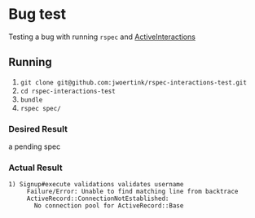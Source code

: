 # Bug test
Testing a bug with running `rspec` and [ActiveInteractions](https://github.com/orgsync/active_interaction/)

## Running

1. `git clone git@github.com:jwoertink/rspec-interactions-test.git`
2. `cd rspec-interactions-test`
3. `bundle`
4. `rspec spec/`

### Desired Result
a pending spec

### Actual Result

```text
1) Signup#execute validations validates username
     Failure/Error: Unable to find matching line from backtrace
     ActiveRecord::ConnectionNotEstablished:
       No connection pool for ActiveRecord::Base
```
